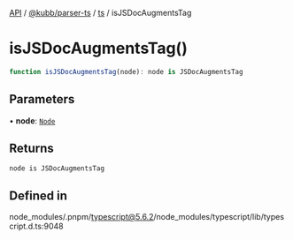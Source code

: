 [API](../../../../../packages.md) / [@kubb/parser-ts](../../../index.md) / [ts](../index.md) / isJSDocAugmentsTag

# isJSDocAugmentsTag()

```ts
function isJSDocAugmentsTag(node): node is JSDocAugmentsTag
```

## Parameters

• **node**: [`Node`](../interfaces/Node.md)

## Returns

`node is JSDocAugmentsTag`

## Defined in

node\_modules/.pnpm/typescript@5.6.2/node\_modules/typescript/lib/typescript.d.ts:9048

